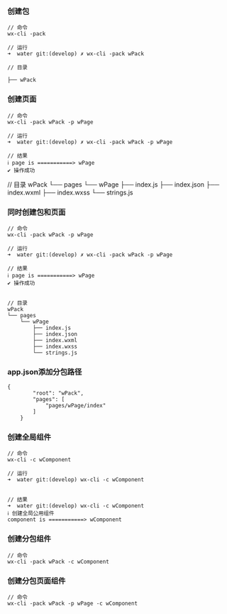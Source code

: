 
### 创建包
```
// 命令
wx-cli -pack 

// 运行
➜  water git:(develop) ✗ wx-cli -pack wPack

// 目录

├── wPack
```
### 创建页面
```
// 命令
wx-cli -pack wPack -p wPage

// 运行
➜  water git:(develop) ✗ wx-cli -pack wPack -p wPage

// 结果
ℹ page is ===========> wPage
✔ 操作成功
```

// 目录
wPack
└── pages
    └── wPage
        ├── index.js
        ├── index.json
        ├── index.wxml
        ├── index.wxss
        └── strings.js
### 同时创建包和页面

```
// 命令
wx-cli -pack wPack -p wPage

// 运行
➜  water git:(develop) ✗ wx-cli -pack wPack -p wPage

// 结果
ℹ page is ===========> wPage
✔ 操作成功


// 目录
wPack
└── pages
    └── wPage
        ├── index.js
        ├── index.json
        ├── index.wxml
        ├── index.wxss
        └── strings.js
```

### app.json添加分包路径
```
{
        "root": "wPack",
        "pages": [
            "pages/wPage/index"
        ]
    }
```

### 创建全局组件

```
// 命令
wx-cli -c wComponent

// 运行
➜  water git:(develop) wx-cli -c wComponent


// 结果
➜  water git:(develop) wx-cli -c wComponent
ℹ 创建全局公用组件
component is ===========> wComponent
```
### 创建分包组件

```
// 命令
wx-cli -pack wPack -c wComponent

```

### 创建分包页面组件

```
// 命令
wx-cli -pack wPack -p wPage -c wComponent
```